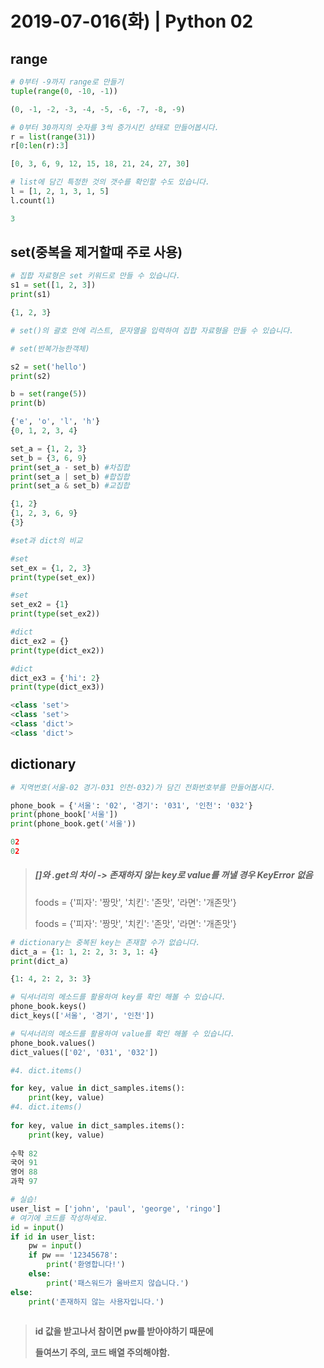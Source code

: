 # 2019-07-016(화) | Python 02

## range

``` python
# 0부터 -9까지 range로 만들기
tuple(range(0, -10, -1))

(0, -1, -2, -3, -4, -5, -6, -7, -8, -9)
```

``` python
# 0부터 30까지의 숫자를 3씩 증가시킨 상태로 만들어봅시다.
r = list(range(31))
r[0:len(r):3]

[0, 3, 6, 9, 12, 15, 18, 21, 24, 27, 30]
```

``` python
# list에 담긴 특정한 것의 갯수를 확인할 수도 있습니다.
l = [1, 2, 1, 3, 1, 5]
l.count(1)

3
```

## set(중복을 제거할때 주로 사용)

``` python
# 집합 자료형은 set 키워드로 만들 수 있습니다.
s1 = set([1, 2, 3])
print(s1)

{1, 2, 3}
```

``` python
# set()의 괄호 안에 리스트, 문자열을 입력하여 집합 자료형을 만들 수 있습니다.

# set(반복가능한객체)

s2 = set('hello')
print(s2)

b = set(range(5))
print(b)

{'e', 'o', 'l', 'h'}
{0, 1, 2, 3, 4}
```

``` python
set_a = {1, 2, 3}
set_b = {3, 6, 9}
print(set_a - set_b) #차집합
print(set_a | set_b) #합집합
print(set_a & set_b) #교집합

{1, 2}
{1, 2, 3, 6, 9}
{3}
```

``` python
#set과 dict의 비교

#set
set_ex = {1, 2, 3}
print(type(set_ex))

#set
set_ex2 = {1}
print(type(set_ex2))

#dict
dict_ex2 = {}
print(type(dict_ex2))

#dict
dict_ex3 = {'hi': 2}
print(type(dict_ex3))

<class 'set'>
<class 'set'>
<class 'dict'>
<class 'dict'>
```

## dictionary

``` python
# 지역번호(서울-02 경기-031 인천-032)가 담긴 전화번호부를 만들어봅시다.

phone_book = {'서울': '02', '경기': '031', '인천': '032'}
print(phone_book['서울'])
print(phone_book.get('서울'))

02
02
```

> ##### []와 .get의 차이 -> 존재하지 않는 key로 value를 꺼낼 경우 KeyError 없음
>
> foods = {'피자': '짱맛', '치킨': '존맛', '라면': '개존맛'}
>
> foods = {'피자': '짱맛', '치킨': '존맛', '라면': '개존맛'}

``` python
# dictionary는 중복된 key는 존재할 수가 없습니다.
dict_a = {1: 1, 2: 2, 3: 3, 1: 4}
print(dict_a)

{1: 4, 2: 2, 3: 3}
```

``` python
# 딕셔너리의 메소드를 활용하여 key를 확인 해볼 수 있습니다.
phone_book.keys()
dict_keys(['서울', '경기', '인천'])

# 딕셔너리의 메소드를 활용하여 value를 확인 해볼 수 있습니다.
phone_book.values()
dict_values(['02', '031', '032'])
```

``` python
#4. dict.items()

for key, value in dict_samples.items():
    print(key, value)
#4. dict.items()
​
for key, value in dict_samples.items():
    print(key, value)
    
수학 82
국어 91
영어 88
과학 97
```

``` python
# 실습!
user_list = ['john', 'paul', 'george', 'ringo']
# 여기에 코드를 작성하세요.
id = input()
if id in user_list:
    pw = input()
    if pw == '12345678':
        print('환영합니다!')
    else:
        print('패스워드가 올바르지 않습니다.')
else:
    print('존재하지 않는 사용자입니다.')
    
```

> **id 값을 받고나서 참이면 pw를 받아야하기 때문에**
>
> **들여쓰기 주의, 코드 배열 주의해야함.**

